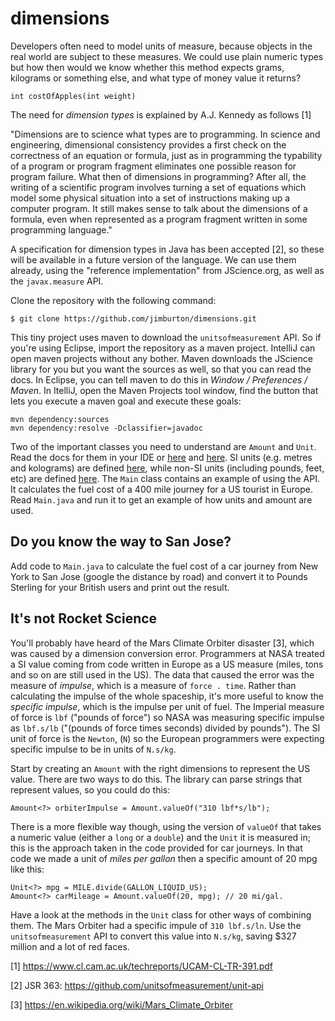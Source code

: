 # dimensions

Developers often need to model units of measure, because objects in the real
world are subject to these measures. We could use plain numeric types but how 
then would we know whether this method expects grams, kilograms or something 
else, and what type of money value it returns?

    int costOfApples(int weight)

The need for *dimension types* is explained by A.J. Kennedy as follows [1] 

"Dimensions are to science what types are to programming. In science and engineering, 
dimensional consistency provides a first check on the correctness of
an equation or formula, just as in programming the typability of a program or
program fragment eliminates one possible reason for program failure.
What then of dimensions in programming? After all, the writing of a scientific
program involves turning a set of equations which model some physical situation
into a set of instructions making up a computer program. It still makes sense
to talk about the dimensions of a formula, even when represented as a program
fragment written in some programming language."

A specification for dimension types in Java has been accepted [2], so these will
be available in a future version of the language. We can use them already, using 
the "reference implementation" from JScience.org, as well as the `javax.measure` API.

Clone the repository with the following command:

    $ git clone https://github.com/jimburton/dimensions.git

This tiny project uses maven to download the `unitsofmeasurement` API. So if you're using Eclipse,
import the repository as a maven project. IntelliJ can open maven projects without any bother.
Maven downloads the JScience library for you but you want the sources as well, so 
that you can read the docs. In Eclipse, you can tell maven to do this in 
*Window / Preferences / Maven*. In ItelliJ, open the Maven Projects tool window,
find the button that lets you execute a maven goal and execute these goals:

    mvn dependency:sources
    mvn dependency:resolve -Dclassifier=javadoc
    
Two of the important classes you need to understand are `Amount` and `Unit`. Read the docs
for them in your IDE or [here](http://jscience.org/api/org/jscience/physics/amount/package-summary.html) 
and [here](http://jscience.org/api/javax/measure/unit/Unit.html). SI
units (e.g. metres and kolograms) are defined [here](http://jscience.org/api/javax/measure/unit/SI.html), 
while non-SI units (including pounds, feet, etc) are defined [here](http://jscience.org/api/javax/measure/unit/NonSI.html). 
The `Main` class contains an example of using the API. It calculates the 
fuel cost of a 400 mile journey for a US tourist in Europe. Read `Main.java` 
and run it to get an example of how units and amount are used.

## Do you know the way to San Jose?

Add code to `Main.java` to calculate the fuel cost of a car journey from New York to San Jose
(google the distance by road) and convert it to Pounds Sterling for your British users and print 
out the result.

## It's not Rocket Science

You'll probably have heard of the Mars Climate Orbiter disaster [3], which was caused by a 
dimension conversion error. Programmers at NASA treated a SI value coming from code written
in Europe as a US measure (miles, tons and so on are still used in the US). The data that 
caused the error was the measure of *impulse*, which is a measure of `force . time`. Rather 
than calculating the impulse of the whole spaceship, it's more useful to know the *specific impulse*, 
which is the impulse per unit of fuel. The Imperial measure of force is `lbf` ("pounds of force") so
NASA was measuring specific impulse as `lbf.s/lb` ("(pounds of force times seconds) divided by pounds"). 
The SI unit of force is the `Newton`, (`N`) so the European programmers were expecting 
specific impulse to be in units of `N.s/kg`.

Start by creating an `Amount` with the right dimensions to represent the US value.
There are two ways to do this. The library can parse strings that represent values,
so you could do this:

    Amount<?> orbiterImpulse = Amount.valueOf("310 lbf*s/lb"); 
    
There is a more flexible way though, using the version of `valueOf` that takes a numeric 
value (either a `long` or a `double`) and the `Unit` it is measured in; this is the approach 
taken in the code provided for car journeys. In that code we made a unit of *miles per gallon* 
then a specific amount of 20 mpg like this:

    Unit<?> mpg = MILE.divide(GALLON_LIQUID_US);
    Amount<?> carMileage = Amount.valueOf(20, mpg); // 20 mi/gal.
        
Have a look at the methods in the `Unit` class for other ways of combining them. The Mars Orbiter
had a specific impule of `310 lbf.s/ln`. Use the `unitsofmeasurement` API to convert this value 
into `N.s/kg`, saving $327 million and a lot of red faces.

[1] https://www.cl.cam.ac.uk/techreports/UCAM-CL-TR-391.pdf

[2] JSR 363: https://github.com/unitsofmeasurement/unit-api

[3] https://en.wikipedia.org/wiki/Mars_Climate_Orbiter
